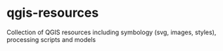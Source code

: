 # qgis-resources
Collection of QGIS resources including symbology (svg, images, styles), processing scripts and models
